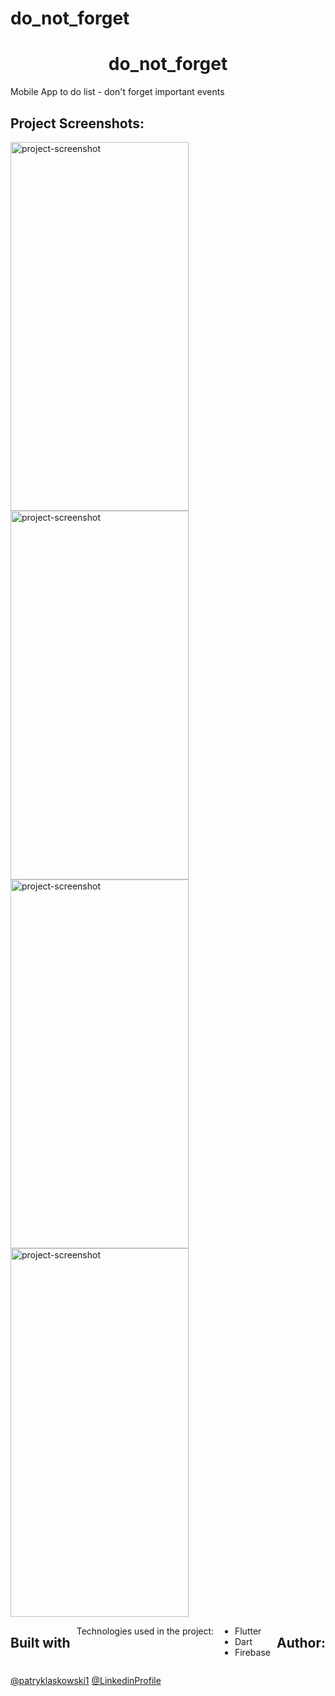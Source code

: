 # do_not_forget

<h1 align="center" id="title">do_not_forget</h1>

<p id="description"> Mobile App to do list - don't forget important events </p>

<h2>Project Screenshots:</h2>

<div style="display: flex; justify-content: space-between; flex-wrap: wrap;">

 <img src="https://i.ibb.co/jWPR9WQ/HomePage.png" alt="project-screenshot" width="285" height="590">
 <img src="https://i.ibb.co/z2p88Rr/Details-Page.png" alt="project-screenshot" width="285" height="590">

</div>

<div style="display: flex; justify-content: space-between; flex-wrap: wrap;">
 <img src="https://i.ibb.co/tXTBSSL/Remove-Item.png" alt="project-screenshot" width="285" height="590">
  <img src="https://i.ibb.co/Ws1Ycyr/AddPage.png" alt="project-screenshot" width="285" height="590">
  
</div>

<div style="display: flex; justify-content: space-between; flex-wrap: wrap;">

<h2> Built with</h2>

Technologies used in the project:

*   Flutter
*   Dart
*   Firebase

<h2> Author:</h2>

[@patryklaskowski1](https://github.com/patryklaskowski1)
[@LinkedinProfile](https://www.linkedin.com/in/patryk-l-363329189/) 